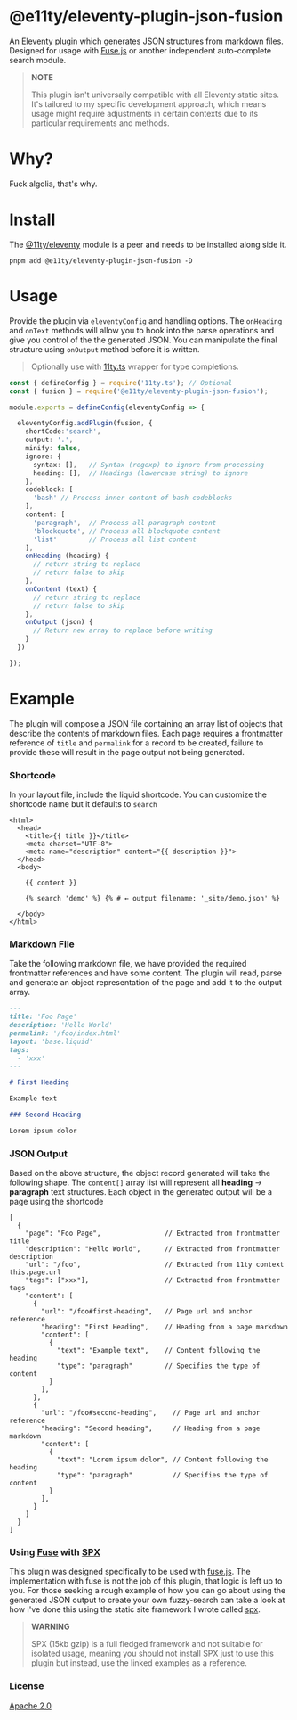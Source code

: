 # @e11ty/eleventy-plugin-json-fusion

An [Eleventy](https://www.11ty.dev/) plugin which generates JSON structures from markdown files. Designed for usage with [Fuse.js](https://fusejs.io) or another independent auto-complete search module.

> **NOTE**
>
> This plugin isn't universally compatible with all Eleventy static sites. It's tailored to my specific development approach, which means usage might require adjustments in certain contexts due to its particular requirements and methods.

# Why?

Fuck algolia, that's why.

# Install

The [@11ty/eleventy](https://www.npmjs.com/package/@11ty/eleventy) module is a peer and needs to be installed along side it.

```cli
pnpm add @e11ty/eleventy-plugin-json-fusion -D
```

# Usage

Provide the plugin via `eleventyConfig` and handling options. The `onHeading` and `onText` methods will allow you to hook into the parse operations and give you control of the the generated JSON. You can manipulate the final structure using `onOutput` method before it is written.

> Optionally use with [11ty.ts](https://github.com/panoply/e11ty/packages/11ty.ts) wrapper for type completions.

<!-- prettier-ignore -->
```ts
const { defineConfig } = require('11ty.ts'); // Optional
const { fusion } = require('@e11ty/eleventy-plugin-json-fusion');

module.exports = defineConfig(eleventyConfig => {

  eleventyConfig.addPlugin(fusion, {
    shortCode:'search',
    output: '.',
    minify: false,
    ignore: {
      syntax: [],   // Syntax (regexp) to ignore from processing
      heading: [],  // Headings (lowercase string) to ignore
    },
    codeblock: [
      'bash' // Process inner content of bash codeblocks
    ],
    content: [
      'paragraph',  // Process all paragraph content
      'blockquote', // Process all blockquote content
      'list'        // Process all list content
    ],
    onHeading (heading) {
      // return string to replace
      // return false to skip
    },
    onContent (text) {
      // return string to replace
      // return false to skip
    },
    onOutput (json) {
      // Return new array to replace before writing
    }
  })

});
```

# Example

The plugin will compose a JSON file containing an array list of objects that describe the contents of markdown files. Each page requires a frontmatter reference of `title` and `permalink` for a record to be created, failure to provide these will result in the page output not being generated.

### Shortcode

In your layout file, include the liquid shortcode. You can customize the shortcode name but it defaults to `search`

```liquid
<html>
  <head>
    <title>{{ title }}</title>
    <meta charset="UTF-8">
    <meta name="description" content="{{ description }}">
  </head>
  <body>

    {{ content }}

    {% search 'demo' %} {% # ← output filename: '_site/demo.json' %}

  </body>
</html>
```

### Markdown File

Take the following markdown file, we have provided the required frontmatter references and have some content. The plugin will read, parse and generate an object representation of the page and add it to the output array.

```md
---
title: 'Foo Page'
description: 'Hello World'
permalink: '/foo/index.html'
layout: 'base.liquid'
tags:
  - 'xxx'
---

# First Heading

Example text

### Second Heading

Lorem ipsum dolor
```

### JSON Output

Based on the above structure, the object record generated will take the following shape. The `content[]` array list will represent all **heading** → **paragraph** text structures. Each object in the generated output will be a page using the shortcode

<!-- prettier-ignore -->
```jsonc
[
  {
    "page": "Foo Page",                // Extracted from frontmatter title
    "description": "Hello World",      // Extracted from frontmatter description
    "url": "/foo",                     // Extracted from 11ty context this.page.url
    "tags": ["xxx"],                   // Extracted from frontmatter tags
    "content": [
      {
        "url": "/foo#first-heading",   // Page url and anchor reference
        "heading": "First Heading",    // Heading from a page markdown
        "content": [
          {
            "text": "Example text",    // Content following the heading
            "type": "paragraph"        // Specifies the type of content
          }
        ],
      },
      {
        "url": "/foo#second-heading",    // Page url and anchor reference
        "heading": "Second heading",     // Heading from a page markdown
        "content": [
          {
            "text": "Lorem ipsum dolor", // Content following the heading
            "type": "paragraph"          // Specifies the type of content
          }
        ],
      }
    ]
  }
]
```

### Using [Fuse](https://www.fusejs.io) with [SPX](https://spx.js.org)

This plugin was designed specifically to be used with [fuse.js](https://www.fusejs.io). The implementation with fuse is not the job of this plugin, that logic is left up to you. For those seeking a rough example of how you can go about using the generated JSON output to create your own fuzzy-search can take a look at how I've done this using the static site framework I wrote called [spx](https://spx.js.org).

> **WARNING**
>
> SPX (15kb gzip) is a full fledged framework and not suitable for isolated usage, meaning you should not install SPX just to use this plugin but instead, use the linked examples as a reference.

### License

[Apache 2.0](#LICENSE)
